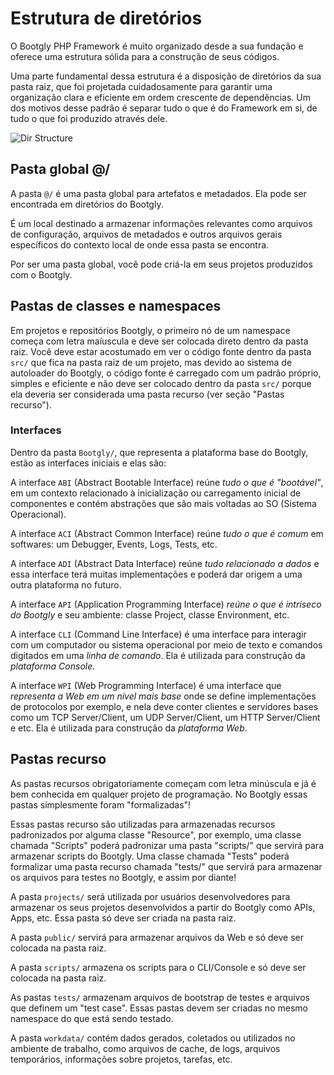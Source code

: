 # Estrutura de diretórios

O Bootgly PHP Framework é muito organizado desde a sua fundação e oferece uma estrutura sólida para a construção de seus códigos.

Uma parte fundamental dessa estrutura é a disposição de diretórios da sua pasta raiz, que foi projetada cuidadosamente para garantir uma organização clara e eficiente em ordem crescente de dependências. Um dos motivos desse padrão é separar tudo o que é do Framework em si, de tudo o que foi produzido através dele.

![Dir Structure](images/pages/Bootgly/basic/directory_structure-bootgly3.png)

## Pasta global @/

A pasta `@/` é uma pasta global para artefatos e metadados. Ela pode ser encontrada em diretórios do Bootgly.

É um local destinado a armazenar informações relevantes como arquivos de configuração, arquivos de metadados e outros arquivos gerais específicos do contexto local de onde essa pasta se encontra.

Por ser uma pasta global, você pode criá-la em seus projetos produzidos com o Bootgly.

## Pastas de classes e namespaces

Em projetos e repositórios Bootgly, o primeiro nó de um namespace começa com letra maíuscula e deve ser colocada direto dentro da pasta raiz. Você deve estar acostumado em ver o código fonte dentro da pasta `src/` que fica na pasta raiz de um projeto, mas devido ao sistema de autoloader do Bootgly, o código fonte é carregado com um padrão próprio, simples e eficiente e não deve ser colocado dentro da pasta `src/` porque ela deveria ser considerada uma pasta recurso (ver seção "Pastas recurso").

### Interfaces

Dentro da pasta `Bootgly/`, que representa a plataforma base do Bootgly, estão as interfaces iniciais e elas são:

A interface `ABI` (Abstract Bootable Interface) reúne _tudo o que é "bootável"_, em um contexto relacionado à inicialização ou carregamento inicial de componentes e contém abstrações que são mais voltadas ao SO (Sistema Operacional).

A interface `ACI` (Abstract Common Interface) reúne _tudo o que é comum_ em softwares: um Debugger, Events, Logs, Tests, etc.

A interface `ADI` (Abstract Data Interface) reúne _tudo relacionado a dados_ e essa interface terá muitas implementações e poderá dar origem a uma outra plataforma no futuro.

A interface `API` (Application Programming Interface) _reúne o que é intríseco do Bootgly_ e seu ambiente: classe Project, classe Environment, etc.

A interface `CLI` (Command Line Interface) é uma interface para interagir com um computador ou sistema operacional por meio de texto e comandos digitados em uma _linha de comando_. Ela é utilizada para construção da _plataforma Console_.

A interface `WPI` (Web Programming Interface) é uma interface que _representa a Web em um nível mais base_ onde se define implementações de protocolos por exemplo, e nela deve conter clientes e servidores bases como um TCP Server/Client, um UDP Server/Client, um HTTP Server/Client e etc. Ela é utilizada para construção da _plataforma Web_.

## Pastas recurso

As pastas recursos obrigatoriamente começam com letra minúscula e já é bem conhecida em qualquer projeto de programação. No Bootgly essas pastas simplesmente foram "formalizadas"!

Essas pastas recurso são utilizadas para armazenadas recursos padronizados por alguma classe "Resource", por exemplo, uma classe chamada "Scripts" poderá padronizar uma pasta "scripts/" que servirá para armazenar scripts do Bootgly. Uma classe chamada "Tests" poderá formalizar uma pasta recurso chamada "tests/" que servirá para armazenar os arquivos para testes no Bootgly, e assim por diante!

A pasta `projects/` será utilizada por usuários desenvolvedores para armazenar os seus projetos desenvolvidos a partir do Bootgly como APIs, Apps, etc. Essa pasta só deve ser criada na pasta raiz.

A pasta `public/` servirá para armazenar arquivos da Web e só deve ser colocada na pasta raiz.

A pasta `scripts/` armazena os scripts para o CLI/Console e só deve ser colocada na pasta raiz.

As pastas `tests/` armazenam arquivos de bootstrap de testes e arquivos que definem um "test case". Essas pastas devem ser criadas no mesmo namespace do que está sendo testado.

A pasta `workdata/` contém dados gerados, coletados ou utilizados no ambiente de trabalho, como arquivos de cache, de logs, arquivos temporários, informações sobre projetos, tarefas, etc.
